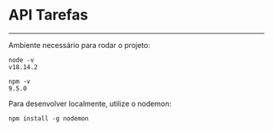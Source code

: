 # API Tarefas

---

<p>
Ambiente necessário para rodar o projeto:
</p>

```
node -v
v18.14.2
```

```
npm -v
9.5.0
```

<p>
Para desenvolver localmente, utilize o nodemon:
</p>

```
npm install -g nodemon
```
